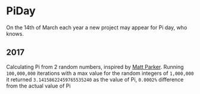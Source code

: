 # PiDay
On the 14th of March each year a new project may appear for Pi day, who knows.

## 2017
Calculating Pi from 2 random numbers, inspired by [Matt Parker](https://www.youtube.com/watch?v=RZBhSi_PwHU).
Running `100,000,000` iterations with a max value for the random integers of `1,000,000` it returned `3.14158622459765535240` as the value of Pi, `0.0002%` difference from the actual value of Pi
